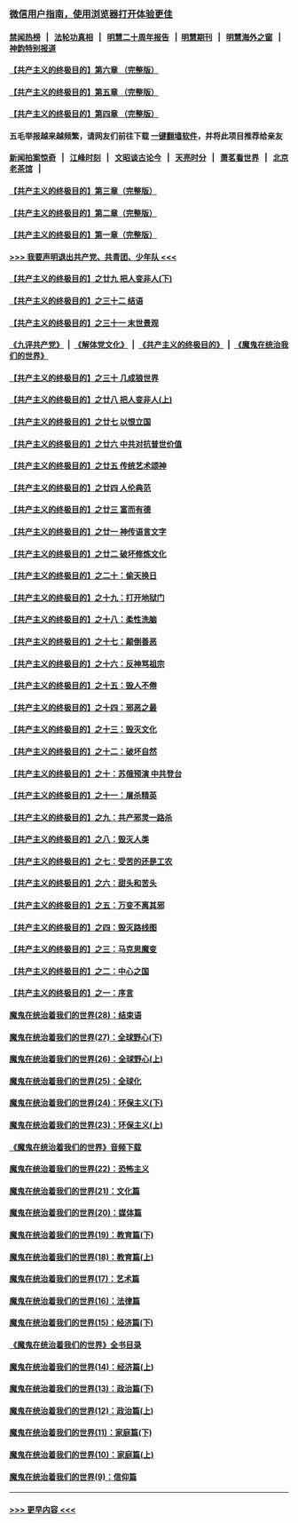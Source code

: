 ### [微信用户指南，使用浏览器打开体验更佳](https://github.com/gfw-breaker/banned-news1/blob/master/indexes/wechat-guide.md?t=0)
#### [禁闻热榜](热点新闻.md?t=0)  &nbsp;&nbsp;|&nbsp;&nbsp; [法轮功真相](https://github.com/gfw-breaker/truth/blob/master/README.md?t=0) &nbsp;&nbsp;|&nbsp;&nbsp; [明慧二十周年报告](https://github.com/gfw-breaker/mh-reports/blob/master/README.md?t=0) &nbsp;&nbsp;|&nbsp;&nbsp;[明慧期刊](https://github.com/gfw-breaker/mh-qikan) &nbsp;&nbsp;|&nbsp;&nbsp; [明慧海外之窗](https://github.com/gfw-breaker/mh-news/blob/master/README.md?t=0) &nbsp;&nbsp;|&nbsp;&nbsp; [神韵特别报道](https://github.com/gfw-breaker/mh-news/blob/master/shenyun.md?t=0)
#### [【共产主义的终极目的】第六章 （完整版）](../pages/nsc422/n11428913.md?t=02091822) 
#### [【共产主义的终极目的】第五章 （完整版）](../pages/nsc422/n11428912.md?t=02091822) 
#### [【共产主义的终极目的】第四章 （完整版）](../pages/nsc422/n11428907.md?t=02091822) 
#### 五毛举报越来越频繁，请网友们前往下载 [一键翻墙软件](https://github.com/gfw-breaker/ssr-accounts)，并将此项目推荐给亲友
#### [新闻拍案惊奇](https://github.com/gfw-breaker/banned-news1/blob/master/pages/link4.md) &nbsp;&nbsp;|&nbsp;&nbsp; [江峰时刻](https://github.com/gfw-breaker/banned-news1/blob/master/pages/link4.md) &nbsp;&nbsp;|&nbsp;&nbsp; [文昭谈古论今](https://github.com/gfw-breaker/banned-news1/blob/master/pages/link4.md) &nbsp;&nbsp;|&nbsp;&nbsp; [天亮时分](https://github.com/gfw-breaker/banned-news1/blob/master/pages/link4.md) &nbsp;&nbsp;|&nbsp;&nbsp; [萧茗看世界](https://github.com/gfw-breaker/banned-news1/blob/master/pages/link4.md) &nbsp;&nbsp;|&nbsp;&nbsp; [北京老茶馆](https://github.com/gfw-breaker/banned-news1/blob/master/pages/link4.md) &nbsp;&nbsp;|&nbsp;&nbsp; 
#### [【共产主义的终极目的】第三章（完整版）](../pages/nsc422/n11428848.md?t=02091822) 
#### [【共产主义的终极目的】第二章（完整版）](../pages/nsc422/n11428831.md?t=02091822) 
#### [【共产主义的终极目的】第一章（完整版）](../pages/nsc422/n11417651.md?t=02091822) 
#### [>>> 我要声明退出共产党、共青团、少年队 <<<](https://github.com/begood0513/goodnews/blob/master/quit/letter.md) 
#### [【共产主义的终极目的】之廿九 把人变非人(下)](../pages/nsc422/n11344140.md?t=02091822) 
#### [【共产主义的终极目的】之三十二 结语](../pages/nsc422/n11360535.md?t=02091822) 
#### [【共产主义的终极目的】之三十一 末世景观](../pages/nsc422/n11351129.md?t=02091822) 
#### [《九评共产党》](https://github.com/begood0513/9ping.md/blob/master/README.md) &nbsp;|&nbsp; [《解体党文化》](../../../../jtdwh.md/blob/master/README.md)  &nbsp;|&nbsp; [《共产主义的终极目的》](../../../../gczydzjmd.md/blob/master/README.md) &nbsp;|&nbsp; [《魔鬼在统治我们的世界》](../../../../mgztzwmdsj.md/blob/master/README.md) 
#### [【共产主义的终极目的】之三十 几成狼世界](../pages/nsc422/n11348280.md?t=02091822) 
#### [【共产主义的终极目的】之廿八 把人变非人(上)](../pages/nsc422/n11340492.md?t=02091822) 
#### [【共产主义的终极目的】之廿七 以恨立国](../pages/nsc422/n11336944.md?t=02091822) 
#### [【共产主义的终极目的】之廿六 中共对抗普世价值](../pages/nsc422/n11324785.md?t=02091822) 
#### [【共产主义的终极目的】之廿五 传统艺术颂神](../pages/nsc422/n11296396.md?t=02091822) 
#### [【共产主义的终极目的】之廿四 人伦典范](../pages/nsc422/n11296397.md?t=02091822) 
#### [【共产主义的终极目的】之廿三 富而有德](../pages/nsc422/n11283598.md?t=02091822) 
#### [【共产主义的终极目的】之廿一 神传语言文字](../pages/nsc422/n11263265.md?t=02091822) 
#### [【共产主义的终极目的】之廿二 破坏修炼文化](../pages/nsc422/n11245728.md?t=02091822) 
#### [【共产主义的终极目的】之二十：偷天换日](../pages/nsc422/n11238846.md?t=02091822) 
#### [【共产主义的终极目的】之十九：打开地狱门](../pages/nsc422/n11206376.md?t=02091822) 
#### [【共产主义的终极目的】之十八：柔性洗脑](../pages/nsc422/n11199994.md?t=02091822) 
#### [【共产主义的终极目的】之十七：颠倒善恶](../pages/nsc422/n11179782.md?t=02091822) 
#### [【共产主义的终极目的】之十六：反神骂祖宗](../pages/nsc422/n11166798.md?t=02091822) 
#### [【共产主义的终极目的】之十五：毁人不倦](../pages/nsc422/n11166792.md?t=02091822) 
#### [【共产主义的终极目的】之十四：邪恶之最](../pages/nsc422/n11150249.md?t=02091822) 
#### [【共产主义的终极目的】之十三：毁灭文化](../pages/nsc422/n11135227.md?t=02091822) 
#### [【共产主义的终极目的】之十二：破坏自然](../pages/nsc422/n11135214.md?t=02091822) 
#### [【共产主义的终极目的】之十：苏俄预演 中共登台](../pages/nsc422/n11118424.md?t=02091822) 
#### [【共产主义的终极目的】之十一：屠杀精英](../pages/nsc422/n11118442.md?t=02091822) 
#### [【共产主义的终极目的】之九：共产邪灵一路杀](../pages/nsc422/n11114139.md?t=02091822) 
#### [【共产主义的终极目的】之八：毁灭人类](../pages/nsc422/n11108503.md?t=02091822) 
#### [【共产主义的终极目的】之七：受苦的还是工农](../pages/nsc422/n11101809.md?t=02091822) 
#### [【共产主义的终极目的】之六：甜头和苦头](../pages/nsc422/n11096971.md?t=02091822) 
#### [【共产主义的终极目的】之五：万变不离其邪](../pages/nsc422/n11091285.md?t=02091822) 
#### [【共产主义的终极目的】之四：毁灭路线图](../pages/nsc422/n11086284.md?t=02091822) 
#### [【共产主义的终极目的】之三：马克思魔变](../pages/nsc422/n11061941.md?t=02091822) 
#### [【共产主义的终极目的】之二：中心之国](../pages/nsc422/n11047728.md?t=02091822) 
#### [【共产主义的终极目的】之一：序言](../pages/nsc422/n11086077.md?t=02091822) 
#### [魔鬼在统治着我们的世界(28)：结束语](../pages/nsc422/n10936246.md?t=02091822) 
#### [魔鬼在统治着我们的世界(27)：全球野心(下)](../pages/nsc422/n10928319.md?t=02091822) 
#### [魔鬼在统治着我们的世界(26)：全球野心(上)](../pages/nsc422/n10900318.md?t=02091822) 
#### [魔鬼在统治着我们的世界(25)：全球化](../pages/nsc422/n10788205.md?t=02091822) 
#### [魔鬼在统治着我们的世界(24)：环保主义(下)](../pages/nsc422/n10695307.md?t=02091822) 
#### [魔鬼在统治着我们的世界(23)：环保主义(上)](../pages/nsc422/n10688613.md?t=02091822) 
#### [《魔鬼在统治着我们的世界》音频下载](../pages/nsc422/n10635553.md?t=02091822) 
#### [魔鬼在统治着我们的世界(22)：恐怖主义](../pages/nsc422/n10614727.md?t=02091822) 
#### [魔鬼在统治着我们的世界(21)：文化篇](../pages/nsc422/n10597706.md?t=02091822) 
#### [魔鬼在统治着我们的世界(20)：媒体篇](../pages/nsc422/n10586579.md?t=02091822) 
#### [魔鬼在统治着我们的世界(19)：教育篇(下)](../pages/nsc422/n10564808.md?t=02091822) 
#### [魔鬼在统治着我们的世界(18)：教育篇(上)](../pages/nsc422/n10526970.md?t=02091822) 
#### [魔鬼在统治着我们的世界(17)：艺术篇](../pages/nsc422/n10499093.md?t=02091822) 
#### [魔鬼在统治着我们的世界(16)：法律篇](../pages/nsc422/n10485969.md?t=02091822) 
#### [魔鬼在统治着我们的世界(15)：经济篇(下)](../pages/nsc422/n10469975.md?t=02091822) 
#### [《魔鬼在统治着我们的世界》全书目录](../pages/nsc422/n10464261.md?t=02091822) 
#### [魔鬼在统治着我们的世界(14)：经济篇(上)](../pages/nsc422/n10457370.md?t=02091822) 
#### [魔鬼在统治着我们的世界(13)：政治篇(下)](../pages/nsc422/n10448270.md?t=02091822) 
#### [魔鬼在统治着我们的世界(12)：政治篇(上)](../pages/nsc422/n10444576.md?t=02091822) 
#### [魔鬼在统治着我们的世界(11)：家庭篇(下)](../pages/nsc422/n10440961.md?t=02091822) 
#### [魔鬼在统治着我们的世界(10)：家庭篇(上)](../pages/nsc422/n10435448.md?t=02091822) 
#### [魔鬼在统治着我们的世界(9)：信仰篇](../pages/nsc422/n10432159.md?t=02091822) 

----
#### [ >>> 更早内容 <<< ](../indexes/nsc422-earlier.md)
